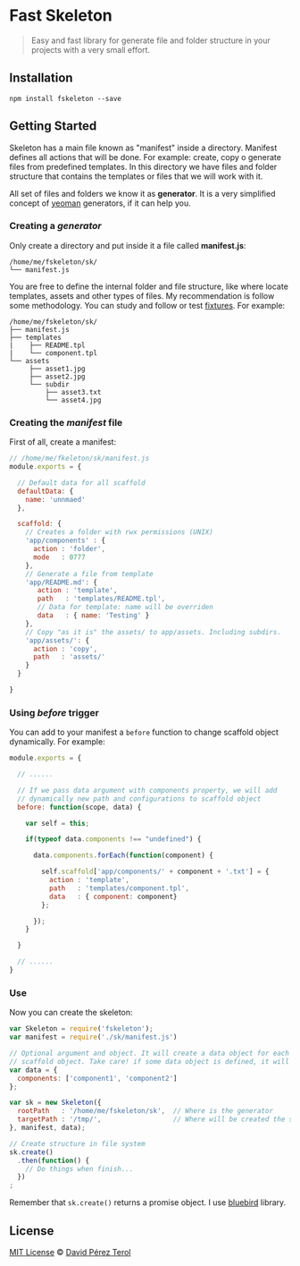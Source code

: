 # Fast Skeleton

> Easy and fast library for generate file and folder structure in your
> projects with a very small effort.

## Installation

```
npm install fskeleton --save
```

## Getting Started

Skeleton has a main file known as "manifest" inside a directory. Manifest
defines all actions that will be done. For example: create, copy o generate
files from predefined templates. In this directory we have files and folder structure that contains the templates or files that we will work with it.

All set of files and folders we know it as **generator**. It is a very simplified
concept of [yeoman](https://github.com/yeoman/yo) generators, if it can help you.

### Creating a *generator*

Only create a directory and put inside it a file called **manifest.js**:
```
/home/me/fskeleton/sk/
└── manifest.js
```
You are free to define the internal folder and file structure, like where locate
templates, assets and other types of files. My recommendation is follow some
methodology. You can study and follow or test [fixtures](https://github.com/terox/skeleton/tree/master/test/fixtures). For
example:
```
/home/me/fskeleton/sk/
├── manifest.js
├── templates
|    ├── README.tpl
|    └── component.tpl
└── assets
     ├── asset1.jpg
     ├── asset2.jpg
     └── subdir
         ├── asset3.txt
         └── asset4.jpg
```


### Creating the *manifest* file

First of all, create a manifest:
```javascript
// /home/me/fkeleton/sk/manifest.js
module.exports = {

  // Default data for all scaffold
  defaultData: {
    name: 'unnmaed'
  },

  scaffold: {
    // Creates a folder with rwx permissions (UNIX)
    'app/components' : {
      action : 'folder',
      mode   : 0777
    },
    // Generate a file from template
    'app/README.md': {
       action : 'template',
       path   : 'templates/README.tpl',
       // Data for template: name will be overriden
       data   : { name: 'Testing' }
    },
    // Copy "as it is" the assets/ to app/assets. Including subdirs.
    'app/assets/': {
      action : 'copy',
      path   : 'assets/'
    }
  }

}
```
### Using *before* trigger

You can add to your manifest a ```before``` function to change scaffold object
dynamically. For example:

```javascript
module.exports = {

  // ......

  // If we pass data argument with components property, we will add
  // dynamically new path and configurations to scaffold object
  before: function(scope, data) {

    var self = this;

    if(typeof data.components !== "undefined") {

      data.components.forEach(function(component) {

        self.scaffold['app/components/' + component + '.txt'] = {
          action : 'template',
          path   : 'templates/component.tpl',
          data   : { component: component}
        };

      });
    }

  }

  // ......
}


```

### Use

Now you can create the skeleton:
```javascript
var Skeleton = require('fskeleton');
var manifest = require('./sk/manifest.js')

// Optional argument and object. It will create a data object for each path in
// scaffold object. Take care! if some data object is defined, it will be merged
var data = {
  components: ['component1', 'component2']
};

var sk = new Skeleton({
  rootPath   : '/home/me/fskeleton/sk',  // Where is the generator
  targetPath : '/tmp/',                  // Where will be created the structure
}, manifest, data);

// Create structure in file system
sk.create()
  .then(function() {
    // Do things when finish...
  })
;  
```
Remember that ```sk.create()``` returns a promise object. I use [bluebird](https://github.com/petkaantonov/bluebird) library.

## License

[MIT License](https://github.com/terox/skeleton/blob/master/LICENSE)
© [David Pérez Terol](http://www.github.com/terox)
